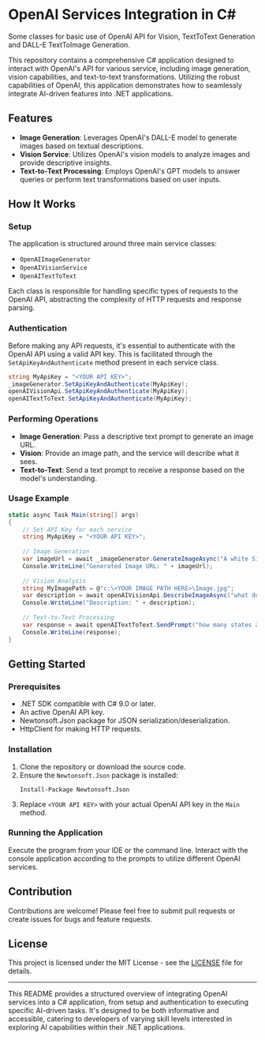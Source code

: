 
# OpenAI Services Integration in C#

Some classes for basic use of OpenAI API for Vision, TextToText Generation and DALL-E TextToImage Generation.

This repository contains a comprehensive C# application designed to interact with OpenAI's API for various service, including image generation, vision capabilities, and text-to-text transformations. Utilizing the robust capabilities of OpenAI, this application demonstrates how to seamlessly integrate AI-driven features into .NET applications.

## Features

- **Image Generation**: Leverages OpenAI's DALL-E model to generate images based on textual descriptions.
- **Vision Service**: Utilizes OpenAI's vision models to analyze images and provide descriptive insights.
- **Text-to-Text Processing**: Employs OpenAI's GPT models to answer queries or perform text transformations based on user inputs.

## How It Works

### Setup

The application is structured around three main service classes:

- `OpenAIImageGenerator`
- `OpenAIVisionService`
- `OpenAITextToText`

Each class is responsible for handling specific types of requests to the OpenAI API, abstracting the complexity of HTTP requests and response parsing.

### Authentication

Before making any API requests, it's essential to authenticate with the OpenAI API using a valid API key. This is facilitated through the `SetApiKeyAndAuthenticate` method present in each service class.

```csharp
string MyApiKey = "<YOUR API KEY>";
_imageGenerator.SetApiKeyAndAuthenticate(MyApiKey);
openAIVisionApi.SetApiKeyAndAuthenticate(MyApiKey);
openAITextToText.SetApiKeyAndAuthenticate(MyApiKey);
```

### Performing Operations

- **Image Generation**: Pass a descriptive text prompt to generate an image URL.
- **Vision**: Provide an image path, and the service will describe what it sees.
- **Text-to-Text**: Send a text prompt to receive a response based on the model's understanding.

### Usage Example

```csharp
static async Task Main(string[] args)
{
    // Set API Key for each service
    string MyApiKey = "<YOUR API KEY>";
    
    // Image Generation
    var imageUrl = await _imageGenerator.GenerateImageAsync("A white Siamese cat");
    Console.WriteLine("Generated Image URL: " + imageUrl);
    
    // Vision Analysis
    string MyImagePath = @"c:\<YOUR IMAGE PATH HERE>\Image.jpg";
    var description = await openAIVisionApi.DescribeImageAsync("what do you see in this picture");
    Console.WriteLine("Description: " + description);
    
    // Text-to-Text Processing
    var response = await openAITextToText.SendPrompt("how many states are in the United States of America?");
    Console.WriteLine(response);
}
```

## Getting Started

### Prerequisites

- .NET SDK compatible with C# 9.0 or later.
- An active OpenAI API key.
- Newtonsoft.Json package for JSON serialization/deserialization.
- HttpClient for making HTTP requests.

### Installation

1. Clone the repository or download the source code.
2. Ensure the `Newtonsoft.Json` package is installed:
   ```
   Install-Package Newtonsoft.Json
   ```
3. Replace `<YOUR API KEY>` with your actual OpenAI API key in the `Main` method.

### Running the Application

Execute the program from your IDE or the command line. Interact with the console application according to the prompts to utilize different OpenAI services.

## Contribution

Contributions are welcome! Please feel free to submit pull requests or create issues for bugs and feature requests.

## License

This project is licensed under the MIT License - see the [LICENSE](LICENSE) file for details.

---

This README provides a structured overview of integrating OpenAI services into a C# application, from setup and authentication to executing specific AI-driven tasks. It's designed to be both informative and accessible, catering to developers of varying skill levels interested in exploring AI capabilities within their .NET applications.
